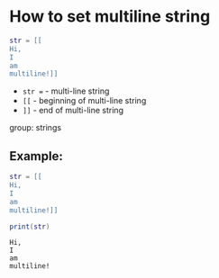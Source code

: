 # How to set multiline string

```lua
str = [[
Hi,
I
am
multiline!]]
```

- `str =` - multi-line string
- `[[` - beginning of multi-line string
- `]]` - end of multi-line string

group: strings

## Example: 
```lua
str = [[
Hi,
I
am
multiline!]]

print(str)
```
```
Hi,
I
am
multiline!

```

